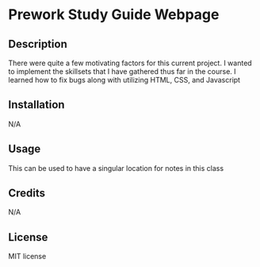   # Prework Study Guide Webpage

## Description


There were quite a few motivating factors for this current project. I wanted to implement the skillsets that I have gathered thus far in the course. I learned how to fix bugs along with utilizing HTML, CSS, and Javascript

## Installation
N/A

## Usage

This can be used to have a singular location for notes in this class

## Credits
N/A

## License
MIT license 

